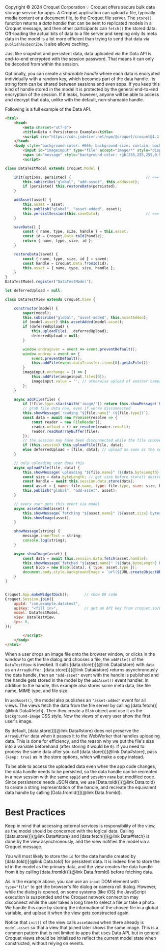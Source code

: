Copyright © 2024 Croquet Corporation
💡
Croquet offers secure bulk data storage service for apps. A Croquet application can upload a file, typically media content or a document file, to the Croquet file server. The `store()` function returns a *data handle* that can be sent to replicated models in a Croquet message, and then other participants can `fetch()` the stored data. Off-loading the actual bits of data to a file server and keeping only its meta data in the model is a lot more efficient than trying to send that data via `publish`/`subscribe`. It also allows caching.

Just like snapshot and persistent data, data uploaded via the Data API is end-to-end encrypted with the session password. That means it can only be decoded from within the session.

Optionally, you can create a *shareable handle* where each data is encrypted individually with a random key, which becomes part of the data handle.
Its string form can be shared between sessions and even apps. If you keep this kind of handle stored in the model it is protected by the general end-to-end encryption of the session.
If it leaks, however, anyone will be able to access and decrypt that data, unlike with the default, non-shareable handle.

Following is a full example of the Data API.

~~~~ HTML
<html>
    <head>
        <meta charset="utf-8">
        <title>Data + Persistence Example</title>
        <script src="https://cdn.jsdelivr.net/npm/@croquet/croquet@1.1.0"></script>
    </head>
    <body style="background-color: #666; background-size: contain; background-repeat: no-repeat; background-position: center;" onclick="imageinput.click()">
        <input id="imageinput" type="file" accept="image/*" style="display:none;">
        <span id="message" style="background-color: rgb(255,255,255,0.5);">click to import picture, or drag-and-drop one</i></span>
        <script>

class DataTestModel extends Croquet.Model {

    init(options, persisted) {                                  // <== Croquet Persistence
        this.subscribe("global", "add-asset", this.addAsset);
        if (persisted) this.restoreData(persisted);
    }

    addAsset(asset) {
        this.asset = asset;
        this.publish("global", "asset-added", asset);
        this.persistSession(this.saveData);                     // <== Croquet Persistence
    }

    saveData() {
        const { name, type, size, handle } = this.asset;
        const id = Croquet.Data.toId(handle);
        return { name, type, size, id };
    }

    restoreData(saved) {
        const { name, type, size, id } = saved;
        const handle = Croquet.Data.fromId(id);
        this.asset = { name, type, size, handle };
    }
}
DataTestModel.register("DataTestModel");

let deferredUpload = null;

class DataTestView extends Croquet.View {

    constructor(model) {
        super(model);
        this.subscribe("global", "asset-added", this.assetAdded);
        if (model.asset) this.assetAdded(model.asset);
        if (deferredUpload) {
            this.uploadFile(...deferredUpload);
            deferredUpload = null;
        }

        window.ondragover = event => event.preventDefault();
        window.ondrop = event => {
            event.preventDefault();
            this.addFile(event.dataTransfer.items[0].getAsFile());
        }
        imageinput.onchange = () => {
            this.addFile(imageinput.files[0]);
            imageinput.value = ''; // otherwise upload of another camera image won't trigger onchange
        };
    }

    async addFile(file) {
        if (!file.type.startsWith('image/')) return this.showMessage(`Not an image: "${file.name}" (${file.type})`);
        // grab file data now, even if we're disconnected
        this.showMessage(`reading "${file.name}" (${file.type})`);
        const data = await new Promise(resolve => {
            const reader = new FileReader();
            reader.onload = () => resolve(reader.result);
            reader.readAsArrayBuffer(file);
        });
        // the session may have been disconnected while the file chooser dialog was open
        if (this.session) this.uploadFile(file, data);
        else deferredUpload = [file, data]; // upload as soon as the session is back
    }

    // only uploading user does this
    async uploadFile(file, data) {
        this.showMessage(`uploading "${file.name}" (${data.byteLength} bytes}`);
        const size = data.byteLength; // get size before store() destroys the data
        const handle = await this.session.data.store(data);                     // <== Croquet Data API
        const asset = { name: file.name, type: file.type, size: size, handle };
        this.publish("global", "add-asset", asset);
    }

    // every user gets this event via model
    async assetAdded(asset) {
        this.showMessage(`fetching "${asset.name}" (${asset.size} bytes}`);
        this.showImage(asset);
    }

    showMessage(string) {
        message.innerText = string;
        console.log(string);
    }

    async showImage(asset) {
        const data = await this.session.data.fetch(asset.handle);               // <== Croquet Data API
        this.showMessage(`fetched "${asset.name}" (${data.byteLength} bytes)`);
        const blob = new Blob([data], { type: asset.type });
        document.body.style.backgroundImage = `url(${URL.createObjectURL(blob)})`;
    }
}


Croquet.App.makeWidgetDock();       // show QR code
Croquet.Session.join({
    appId: "com.example.datatest",
    apiKey: "<fill in>",            // get an API key from croquet.io/keys
    model: DataTestModel,
    view: DataTestView,
    tps: 0,
});

        </script>
    </body>
</html>
~~~~

When a user drops an image file onto the browser window, or clicks in the window to get the file dialog and chooses a file, the `addFile()` of the `DataTestView` is invoked. It calls [data.store()]{@link Data#store} with `data` as an `ArrayBuffer`. [data.store()]{@link Data#store} returns asynchronously the data handle, then an `"add-asset"` event with the handle is published and the handle gets stored in the model by the `addAsset()` event handler. In addition to the handle, this example also stores some meta data, like file name, MIME type, and file size.

In `addAsset()`, the model also publishes an `"asset-added"` event for all views. The views fetch the data from the file server by calling [data.fetch()]{@link Data#fetch}. Then they create a `Blob` object and use it as the `background-image` CSS style. Now the views of every user show the first user's image.

By default, [data.store()]{@link Data#store} does not preserve the `ArrayBuffer` data when it passes it to the WebWorker that handles uploading data. This is done for efficiency, and the reason why we put the file's size into a variable beforehand (after storing it would be `0`). If you need to process the same data after you call [data.store()]{@link Data#store}, pass `{keep: true}` as in the store options, which will make a copy instead.

To be able to access the uploaded data even when the app code changes, the data handle needs to be persisted, so the data handle can be recreated in a new session with the same `appId` and session `name` but modified code. Since persistence needs JSON data, we use [Data.toId()]{@link Data.toId} to create a string representation of the handle, and recreate the equivalent data handle by calling [Data.fromId()]{@link Data.fromId}.

# Best Practices
Keep in mind that accessing external services is responsibility of the view, as the model should be concerned with the logical data.  Calling [data.store()]{@link Data#store} and  [data.fetch()]{@link Data#fetch} is done by the view asynchronously, and the view notifies the model via a Croquet message.

You will most likely to store the `id` for the data handle created by [data.toId()]{@link Data.toId} for persistent data. It is indeed fine to store the id in the model as the primary data, and the view creates the data handle from it by calling [data.fromId()]{@link Data.fromId} before fetching data.

As in the example above, you can use an `input` DOM element with `type="file"` to get the browser's file dialog or camera roll dialog. However, while the dialog is opened, on some systems (like iOS) the JavaScript execution is suspended and the Croquet network connection may disconnect while the user takes a long time to select a file or take a photo. We handle this case by storing the information of the chosen file in a global variable, and upload it when the view gets constructed again.

Notice that `init()` of the view calls `assetAdded` when there already is `model.asset` so that a view that joined later shows the same image. This is a common pattern that is not limited to apps that uses Data API, but in general Croquet views should be initialized to reflect the current model state when constructed, without relying on events.